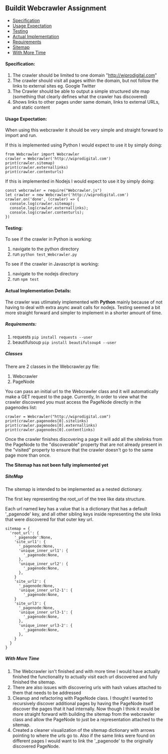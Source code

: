 ## Buildit Webcrawler Assignment

- [Specification](#specification)
- [Usage Expectation](#usage-expectation)
- [Testing](#testing)
- [Actual Implementation](#actual-implementation-details)
- [Requirements](#requirements)
- [Sitemap](#sitemap)
- [With More Time](#with-more-time)

#### Specification:
1. The crawler should be limited to one domain "http://wiprodigital.com"
2. The crawler should visit all pages within the domain, but not follow the links to external sites eg. Google Twitter
3. The Crawler should be able to output a simple structured site map (something that clearly defines what the crawler has discovered)
4. Shows links to other pages under same domain, links to external URLs, and static content

#### Usage Expectation:

When using this webcrawler it should be very simple and straight forward to import and run.

If this is implemented using Python I would expect to use it by simply doing:

```
from Webcrawler import Webcrawler
crawler = Webcrawler('http://wiprodigital.com')
print(crawler.sitemap)
print(crawler.externallinks)
print(crawler.contenturls)
```

If this is implemented in Nodejs I would expect to use it by simply doing:

```
const webcrawler = require("Webcrawler.js")
let crawler = new Webcrawler('http://wiprodigital.com')
crawler.on('done', (crawler) => {
  console.log(crawler.sitemap);
  console.log(crawler.externallinks);
  console.log(crawler.contenturls);
})
```

#### Testing:

To see if the crawler in Python is working:
1. navigate to the python directory
2. run ``` python test_Webcrawler.py ``` 


To see if the crawler in Javascript is working:
1. navigate to the nodejs directory
2. run ``` npm test ``` 

#### Actual Implementation Details:


The crawler was utlimately implemented with **Python** mainly because of not having to deal with extra async await calls for nodejs. Testing seemed a bit more straight forward and simpler to implement in a shorter amount of time.

##### Requirements:

1. requests ```pip install requests --user```
2. beautifulsoup ```pip install beautifulsoup4 --user```

##### Classes
There are 2 classes in the Webcrawler.py file:

1. Webcrawler
2. PageNode

You can pass an initial url to the Webcrawler class and it will automatically make a GET request to the page.
Currently, In order to view what the crawler discovered you must access the PageNode directly in the pagenodes list:

```
crawler = Webcrawler("http://wiprodigital.com")
print(crawler.pagenodes[0].sitelinks)
print(crawler.pagenodes[0].externallinks)
print(crawler.pagenodes[0].contentlinks)
```

Once the crawler finishes discovering a page it will add all the sitelinks from the PageNode to the "discoverable" property that are not already present in the "visited" property to ensure that the crawler doesn't go to the same page more than once.

**The Sitemap has not been fully implemented yet**

##### SiteMap

The sitemap is intended to be implemented as a nested dictionary.

The first key representing the root_url of the tree like data structure.

Each url named key has a value that is a dictionary that has a default '_pagenode' key, and all other sibling keys inside representing the site links that were discovered for that outer key url.

```
sitemap = {
  'root_url': {
    '_pagenode':None,
    'site_url1': {
      '_pagenode:None,
      'unique_inner_url1': {
        '_pagenode:None,
      },
      'unique_inner_url2': {
        '_pagenode:None,
      },
    }
    'site_url2': {
      '_pagenode:None,
      'unique_inner_url2-1': {
        '_pagenode:None,
    }
    'site_url3': {
      '_pagenode:None,
      'unique_inner_url3-1': {
        '_pagenode:None,
      },
      'unique_inner_url3-2': {
        '_pagenode:None,
      },
    }
  }
}
```

##### With More Time

1. The Webcrawler isn't finished and with more time I would have actually finished the functionality to actually visit each url discovered and fully finished the sitemap.
2. There are also issues with discovering urls with hash values attached to them that needs to be addressed
3. Cleanup and refactoring with PageNode class. I thought I wanted to recursively discover additional pages by having the PageNode itself discover the pages that it had internally. Now though I think it would be more straight forward with building the sitemap from the webcrawler class and allow the PageNode to just be a representation attached to the sitemap.
4. Created a cleaner visualization of the sitemap dictionary with arrows pointing to where the urls go to. Also if the same links were found on different pages I would want to link the '_pagenode' to the originally discovered PageNode.
